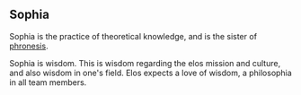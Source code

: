 Sophia
------

Sophia is the practice of theoretical knowledge, and is the sister of [phronesis](phronesis.md).

Sophia is wisdom. This is wisdom regarding the elos mission and culture, and also wisdom in one's field. Elos expects a love of wisdom, a philosophia in all team members.
